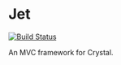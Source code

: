 # Jet

[![Build Status](https://travis-ci.org/jetframework/jet.svg)](https://travis-ci.org/jetframework/jet)

An MVC framework for Crystal.
